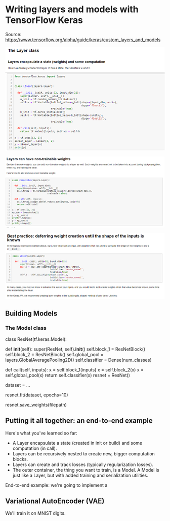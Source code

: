 
# Writing layers and models with TensorFlow Keras

Source: https://www.tensorflow.org/alpha/guide/keras/custom_layers_and_models

![Tensorflow LOGO](https://github.com/Sagarsharma4244/TENSORFLOW/blob/master/4%20Tensorflow2-Alpha-Guide/Keras/Writing%20Layes%20%26%20Models%20from%20Scratch/1%20Layer%20Class.PNG "@sagarsharma4244")


![Tensorflow LOGO](https://github.com/Sagarsharma4244/TENSORFLOW/blob/master/4%20Tensorflow2-Alpha-Guide/Keras/Writing%20Layes%20%26%20Models%20from%20Scratch/2%20Non%20trainable%20weights.PNG "@sagarsharma4244")


![Tensorflow LOGO](https://github.com/Sagarsharma4244/TENSORFLOW/blob/master/4%20Tensorflow2-Alpha-Guide/Keras/Writing%20Layes%20%26%20Models%20from%20Scratch/3%20Best%20Practice.PNG "@sagarsharma4244")

## Building Models
### The Model class

class ResNet(tf.keras.Model):

def __init__(self):
    super(ResNet, self).__init__()
    self.block_1 = ResNetBlock()
    self.block_2 = ResNetBlock()
    self.global_pool = layers.GlobalAveragePooling2D()
    self.classifier = Dense(num_classes)

def call(self, inputs):
    x = self.block_1(inputs)
    x = self.block_2(x)
    x = self.global_pool(x)
    return self.classifier(x)
resnet = ResNet()

dataset = ...

resnet.fit(dataset, epochs=10)

resnet.save_weights(filepath)


## Putting it all together: an end-to-end example
Here's what you've learned so far:

- A Layer encapsulate a state (created in init or build) and some computation (in call).
- Layers can be recursively nested to create new, bigger computation blocks.
- Layers can create and track losses (typically regularization losses).
- The outer container, the thing you want to train, is a Model. A Model is just like a Layer, but with added training and serialization utilities.


End-to-end example: we're going to implement a

## Variational AutoEncoder (VAE)
We'll train it on MNIST digits.

